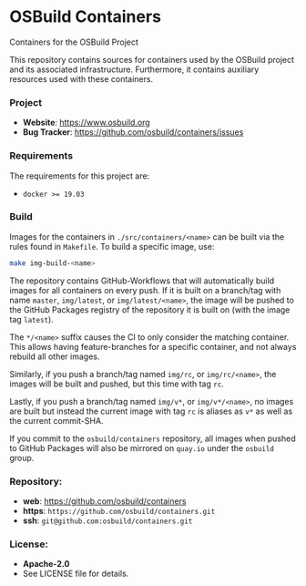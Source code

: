 OSBuild Containers
==================

Containers for the OSBuild Project

This repository contains sources for containers used by the OSBuild project and
its associated infrastructure. Furthermore, it contains auxiliary resources
used with these containers.

### Project

 * **Website**: <https://www.osbuild.org>
 * **Bug Tracker**: <https://github.com/osbuild/containers/issues>

### Requirements

The requirements for this project are:

 * `docker >= 19.03`

### Build

Images for the containers in `./src/containers/<name>` can be built via the
rules found in `Makefile`. To build a specific image, use:

```sh
make img-build-<name>
```

The repository contains GitHub-Workflows that will automatically build images
for all containers on every push. If it is built on a branch/tag with name
`master`, `img/latest`, or `img/latest/<name>`, the image will be pushed to
the GitHub Packages registry of the repository it is built on (with the image
tag `latest`).

The `*/<name>` suffix causes the CI to only consider the matching container.
This allows having feature-branches for a specific container, and not always
rebuild all other images.

Similarly, if you push a branch/tag named `img/rc`, or `img/rc/<name>`, the
images will be built and pushed, but this time with tag `rc`.

Lastly, if you push a branch/tag named `img/v*`, or `img/v*/<name>`, no images
are built but instead the current image with tag `rc` is aliases as `v*` as
well as the current commit-SHA.

If you commit to the `osbuild/containers` repository, all images when pushed to
GitHub Packages will also be mirrored on `quay.io` under the `osbuild` group.

### Repository:

 - **web**:   <https://github.com/osbuild/containers>
 - **https**: `https://github.com/osbuild/containers.git`
 - **ssh**:   `git@github.com:osbuild/containers.git`

### License:

 - **Apache-2.0**
 - See LICENSE file for details.
